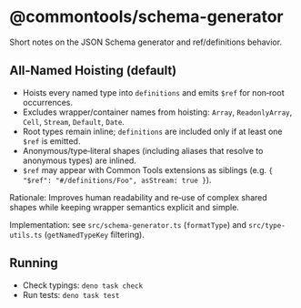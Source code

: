 # @commontools/schema-generator

Short notes on the JSON Schema generator and ref/definitions behavior.

## All‑Named Hoisting (default)

- Hoists every named type into `definitions` and emits `$ref` for non‑root
  occurrences.
- Excludes wrapper/container names from hoisting: `Array`, `ReadonlyArray`,
  `Cell`, `Stream`, `Default`, `Date`.
- Root types remain inline; `definitions` are included only if at least one
  `$ref` is emitted.
- Anonymous/type‑literal shapes (including aliases that resolve to anonymous
  types) are inlined.
- `$ref` may appear with Common Tools extensions as siblings (e.g.
  `{ "$ref": "#/definitions/Foo", asStream: true }`).

Rationale: Improves human readability and re‑use of complex shared shapes while
keeping wrapper semantics explicit and simple.

Implementation: see `src/schema-generator.ts` (`formatType`) and
`src/type-utils.ts` (`getNamedTypeKey` filtering).

## Running

- Check typings: `deno task check`
- Run tests: `deno task test`


